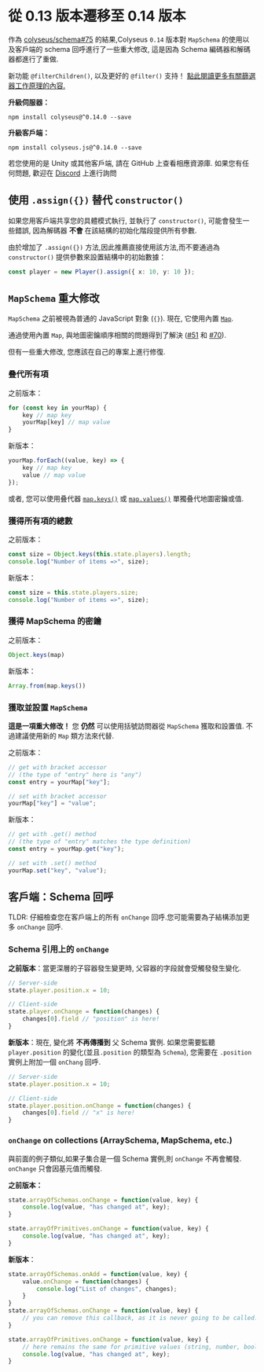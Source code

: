 # 從 0.13 版本遷移至 0.14 版本

作為 [colyseus/schema#75](https://github.com/colyseus/schema/issues/75) 的結果,Colyseus `0.14` 版本對 `MapSchema` 的使用以及客戶端的 schema 回呼進行了一些重大修改, 這是因為 Schema 編碼器和解碼器都進行了重做.

新功能 `@filterChildren()`, 以及更好的 `@filter()` 支持！ [點此閱讀更多有關篩選器工作原理的內容.](/state/schema/#filtering-data-per-client)

**升級伺服器：**

```
npm install colyseus@^0.14.0 --save
```

**升級客戶端：**

```
npm install colyseus.js@^0.14.0 --save
```

若您使用的是 Unity 或其他客戶端, 請在 GitHub 上查看相應資源庫. 如果您有任何問題, 歡迎在 [Discord](https://discord.gg/RY8rRS7) 上進行詢問

## 使用 `.assign({})` 替代 `constructor()`

如果您用客戶端共享您的具體模式執行, 並執行了 `constructor()`, 可能會發生一些錯誤, 因為解碼器 **不會** 在該結構的初始化階段提供所有參數.

由於增加了 `.assign({})` 方法,因此推薦直接使用該方法,而不要通過為 `constructor()` 提供參數來設置結構中的初始數據：

```typescript
const player = new Player().assign({ x: 10, y: 10 });
```

## `MapSchema` 重大修改

`MapSchema` 之前被視為普通的 JavaScript 對象 (`{}`). 現在, 它使用內置 [`Map`](https://developer.mozilla.org/en-US/docs/Web/JavaScript/Reference/Global_Objects/Map).

通過使用內置 `Map`, 與地圖密鑰順序相關的問題得到了解決 ([#51](https://github.com/colyseus/schema/pull/51) 和 [#70](https://github.com/colyseus/schema/pull/70)).

但有一些重大修改, 您應該在自己的專案上進行修復.

### 叠代所有項

之前版本：

```typescript
for (const key in yourMap) {
    key // map key
    yourMap[key] // map value
}
```

新版本：

```typescript
yourMap.forEach((value, key) => {
    key // map key
    value // map value
});
```

或者, 您可以使用叠代器 [`map.keys()`](https://developer.mozilla.org/en-US/docs/Web/JavaScript/Reference/Global_Objects/Map/keys) 或 [`map.values()`](https://developer.mozilla.org/en-US/docs/Web/JavaScript/Reference/Global_Objects/Map/values) 單獨叠代地圖密鑰或值.

### 獲得所有項的總數

之前版本：

```typescript
const size = Object.keys(this.state.players).length;
console.log("Number of items =>", size);
```

新版本：

```typescript
const size = this.state.players.size;
console.log("Number of items =>", size);
```

### 獲得 MapSchema 的密鑰

之前版本：

```typescript
Object.keys(map)
```

新版本：

```typescript
Array.from(map.keys())
```

### 獲取並設置 `MapSchema`

**這是一項重大修改！** 您 **仍然** 可以使用括號訪問器從 `MapSchema` 獲取和設置值. 不過建議使用新的 `Map` 類方法來代替.

之前版本：

```typescript
// get with bracket accessor
// (the type of "entry" here is "any")
const entry = yourMap["key"];

// set with bracket accessor
yourMap["key"] = "value";
```

新版本：

```typescript
// get with .get() method
// (the type of "entry" matches the type definition)
const entry = yourMap.get("key");

// set with .set() method
yourMap.set("key", "value");
```


## 客戶端：Schema 回呼

TLDR: 仔細檢查您在客戶端上的所有 `onChange` 回呼.您可能需要為子結構添加更多 `onChange` 回呼.

### Schema 引用上的 `onChange`

**之前版本**：當更深層的子容器發生變更時, 父容器的字段就會受觸發發生變化.

```typescript
// Server-side
state.player.position.x = 10;

// Client-side
state.player.onChange = function(changes) {
    changes[0].field // "position" is here!
}
```

**新版本**：現在, 變化將 **不再傳播到** 父 Schema 實例. 如果您需要監聽 `player.position` 的變化(並且`.position` 的類型為 `Schema`), 您需要在 `.position` 實例上附加一個 `onChang` 回呼.

```typescript
// Server-side
state.player.position.x = 10;

// Client-side
state.player.position.onChange = function(changes) {
    changes[0].field // "x" is here!
}
```

### `onChange` on collections (ArraySchema, MapSchema, etc.)

與前面的例子類似,如果子集合是一個 Schema 實例,則 `onChange` 不再會觸發. `onChange` 只會因基元值而觸發.

**之前版本：**

```typescript
state.arrayOfSchemas.onChange = function(value, key) {
    console.log(value, "has changed at", key);
}

state.arrayOfPrimitives.onChange = function(value, key) {
    console.log(value, "has changed at", key);
}
```

**新版本**：

```typescript
state.arrayOfSchemas.onAdd = function(value, key) {
    value.onChange = function(changes) {
        console.log("List of changes", changes);
    }
}
state.arrayOfSchemas.onChange = function(value, key) {
    // you can remove this callback, as it is never going to be called.
}

state.arrayOfPrimitives.onChange = function(value, key) {
    // here remains the same for primitive values (string, number, boolean)
    console.log(value, "has changed at", key);
}
```

